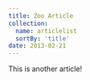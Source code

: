 ```yaml
---
title: Zoo Article
collection:
  name: articlelist
  sortBy: 'title'
date: 2013-02-21
---
```


This is another article!
